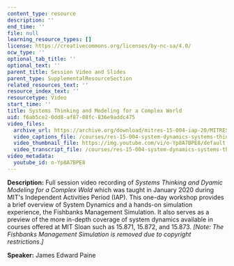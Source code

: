 ```yaml
---
content_type: resource
description: ''
end_time: ''
file: null
learning_resource_types: []
license: https://creativecommons.org/licenses/by-nc-sa/4.0/
ocw_type: ''
optional_tab_title: ''
optional_text: ''
parent_title: Session Video and Slides
parent_type: SupplementalResourceSection
related_resources_text: ''
resource_index_text: ''
resourcetype: Video
start_time: ''
title: Systems Thinking and Modeling for a Complex World
uid: f6ab5ce2-0dd8-af87-08fc-836e9addc475
video_files:
  archive_url: https://archive.org/download/mitres-15-004-iap-20/MITRES15-004IAP20_System_Dynamics_300k.mp4
  video_captions_file: /courses/res-15-004-system-dynamics-systems-thinking-and-modeling-for-a-complex-world-january-iap-2020/c3dd38f9af3052cca8d6f20cd171f1b7_o-Yp8A7BPE8.vtt
  video_thumbnail_file: https://img.youtube.com/vi/o-Yp8A7BPE8/default.jpg
  video_transcript_file: /courses/res-15-004-system-dynamics-systems-thinking-and-modeling-for-a-complex-world-january-iap-2020/0c69abc4986594e01df51c597cadc689_o-Yp8A7BPE8.pdf
video_metadata:
  youtube_id: o-Yp8A7BPE8
---
```


**Description:** Full session video recording of _Systems Thinking and Dyamic Modeling for a Complex Wold_ which was taught in January 2020 during MIT's Independent Activities Period (IAP). This one-day workshop provides a brief overview of System Dynamics and a hands-on simulation experience, the Fishbanks Management Simulation. It also serves as a preview of the more in-depth coverage of system dynamics available in courses offered at MIT Sloan such as 15.871, 15.872, and 15.873. _\[Note: The Fishbanks Management Simulation is removed due to copyright restrictions_._\]_

**Speaker:** James Edward Paine

